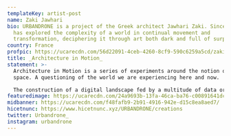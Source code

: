 ```yaml
---
templateKey: artist-post
name: Zaki Jawhari
bio: URBANDRONE is a project of the Greek architect Jawhari Zaki. Since 2007, he
  has explored the complexity of a world in continual movement and
  transformation, deciphering it through art both dark and full of surprises.
country: France
profpic: https://ucarecdn.com/56d22091-4ceb-4260-8cf9-590c6259a5cd/zaki_500c.gif
title: _Architecture in Motion_
statement: >-
  Architecture in Motion is a series of experiments around the notion of hybrid
  space. A questioning of the world we are experiencing here and now.

  The construction of a digital landscape fed by a multitude of data organized and processed by the machine according to a series of simple and repetitive rules. This procedural approach generates spaces and abstract architectures, the start of a new digital exploration. 
featuredimage: https://ucarecdn.com/24a9693b-13fa-46ca-ba76-c00891641dc2/
midbanner: https://ucarecdn.com/f48fafb9-2b91-4916-942e-d15c8ea8aed7/
hicetnunc: https://www.hicetnunc.xyz/URBANDRONE/creations
twitter: Urbandrone_
instagram: urbandrone
---
```


